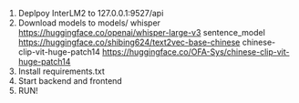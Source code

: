 1. Deplpoy InterLM2 to 127.0.0.1:9527/api
2. Download models to models/
   whisper https://huggingface.co/openai/whisper-large-v3
   sentence_model https://huggingface.co/shibing624/text2vec-base-chinese
   chinese-clip-vit-huge-patch14 https://huggingface.co/OFA-Sys/chinese-clip-vit-huge-patch14
4. Install requirements.txt
5. Start backend and frontend
6. RUN!
